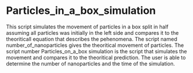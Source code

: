 # Particles_in_a_box_simulation
This script simulates the movement of particles  in a box split in half assuming all particles was initially in the left side and compares it to the theoriticall equation that describes the pehenomena.
The script named number_of_nanoparticles gives the theoritical movement of particles.
The script number Particles_on_a_box simulation is the script that simulates the movement and compares it to the theoritical prediction.
The user is able to determine the number of nanoparticles and the time of the simulation.
